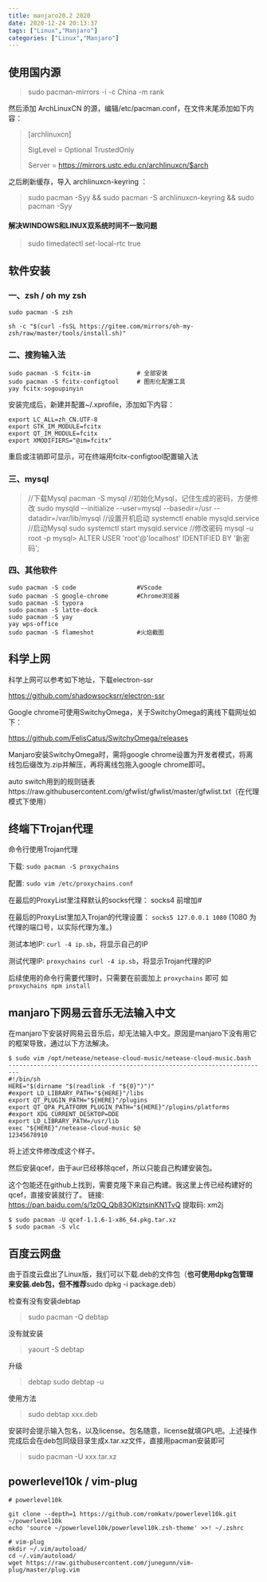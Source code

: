```yaml
---
title: manjaro20.2 2020
date: 2020-12-24 20:13:37
tags: ["Linux","Manjaro"]
categories: ["Linux","Manjaro"]
---
```



## 使用国内源

> sudo pacman-mirrors -i -c China -m rank

然后添加 ArchLinuxCN 的源，编辑/etc/pacman.conf，在文件末尾添加如下内容：

> [archlinuxcn]
>
> SigLevel = Optional TrustedOnly
>
> Server = https://mirrors.ustc.edu.cn/archlinuxcn/$arch

<!-- more -->

之后刷新缓存，导入 archlinuxcn-keyring ：

> sudo pacman -Syy && sudo pacman -S archlinuxcn-keyring && sudo pacman -Syy

#### 解决WINDOWS和LINUX双系统时间不一致问题

> sudo timedatectl set-local-rtc true



## 软件安装

### 一、zsh / oh my zsh

```shell
sudo pacman -S zsh

sh -c "$(curl -fsSL https://gitee.com/mirrors/oh-my-zsh/raw/master/tools/install.sh)"
```

### 二、搜狗输入法

``` shell
sudo pacman -S fcitx-im             # 全部安装
sudo pacman -S fcitx-configtool     # 图形化配置工具
yay fcitx-sogoupinyin
```

 安装完成后，新建并配置~/.xprofile，添加如下内容：

```
export LC_ALL=zh_CN.UTF-8
export GTK_IM_MODULE=fcitx
export QT_IM_MODULE=fcitx
export XMODIFIERS="@im=fcitx"
```

重启或注销即可显示，可在终端用fcitx-configtool配置输入法

### 三、mysql

> //下载Mysql
pacman -S mysql
//初始化Mysql，记住生成的密码，方便修改
sudo mysqld --initialize --user=mysql --basedir=/usr --datadir=/var/lib/mysql
//设置开机启动
systemctl enable mysqld.service
//启动Mysql
sudo systemctl start mysqld.service
//修改密码
mysql -u root -p
mysql> ALTER USER 'root'@'localhost' IDENTIFIED BY '新密码';

### 四、其他软件

```shell
sudo pacman -S code                 #VScode
sudo pacman -S google-chrome        #Chrome浏览器
sudo pacman -S typora
sudo pacman -S latte-dock
sudo pacman -S yay
yay wps-office
sudo pacman -S flameshot			#火焰截图
```



## 科学上网

科学上网可以参考如下地址，下载electron-ssr

https://github.com/shadowsocksrr/electron-ssr

Google chrome可使用SwitchyOmega，关于SwitchyOmega的离线下载网址如下：

https://github.com/FelisCatus/SwitchyOmega/releases

Manjaro安装SwitchyOmega时，需将google chrome设置为开发者模式，将离线包后缀改为.zip并解压，再将离线包拖入google chrome即可。

auto switch用到的规则链表https://raw.githubusercontent.com/gfwlist/gfwlist/master/gfwlist.txt（在代理模式下使用）



## 终端下Trojan代理

命令行使用Trojan代理

下载: `sudo pacman -S proxychains` 

配置: `sudo vim /etc/proxychains.conf` 

在最后的ProxyList里注释默认的socks代理： socks4 前增加# 

在最后的ProxyList里加入Trojan的代理设置： `socks5 127.0.0.1 1080` (1080 为代理的端口号，以实际代理为准。) 

测试本地IP: `curl -4 ip.sb`，将显示自己的IP 

测试代理IP: `proxychains curl -4 ip.sb`，将显示Trojan代理的IP 

后续使用的命令行需要代理时，只需要在前面加上 `proxychains` 即可 如 `proxychains npm install`



## manjaro下网易云音乐无法输入中文

在manjaro下安装好网易云音乐后，却无法输入中文。原因是manjaro下没有用它的框架导致，通过以下方法解决。

```shell
$ sudo vim /opt/netease/netease-cloud-music/netease-cloud-music.bash
-------------------------------------------------------------------------
#!/bin/sh
HERE="$(dirname "$(readlink -f "${0}")")"
#export LD_LIBRARY_PATH="${HERE}"/libs
export QT_PLUGIN_PATH="${HERE}"/plugins 
export QT_QPA_PLATFORM_PLUGIN_PATH="${HERE}"/plugins/platforms
#export XDG_CURRENT_DESKTOP=DDE
export LD_LIBRARY_PATH=/usr/lib
exec "${HERE}"/netease-cloud-music $@
12345678910
```

将上述文件修改成这个样子。

然后安装qcef，由于aur已经移除qcef，所以只能自己构建安装包。

这个包能还在github上找到，需要克隆下来自己构建。我这里上传已经构建好的qcef，直接安装就行了。 链接: https://pan.baidu.com/s/1z0Q_Qb83OKIztsinKN1TvQ 提取码: xm2j 

```shell
$ sudo pacman -U qcef-1.1.6-1-x86_64.pkg.tar.xz
$ sudo pacman -S vlc
```



## 百度云网盘

由于百度云盘出了Linux版，我们可以下载.deb的文件包（**也可使用dpkg包管理来安装.deb包，但不推荐**sudo dpkg -i package.deb）

检查有没有安装debtap

> sudo pacman -Q debtap

没有就安装

> yaourt -S debtap

升级

> debtap sudo debtap -u

使用方法

> sudo debtap xxx.deb

安装时会提示输入包名，以及license。包名随意，license就填GPL吧。上述操作完成后会在deb包同级目录生成x.tar.xz文件，直接用pacman安装即可

> sudo pacman -U xxx.tar.xz



## powerlevel10k / vim-plug

```shell
# powerlevel10k

git clone --depth=1 https://github.com/romkatv/powerlevel10k.git ~/powerlevel10k
echo 'source ~/powerlevel10k/powerlevel10k.zsh-theme' >>! ~/.zshrc
```

```shell
# vim-plug
mkdir ~/.vim/autoload/
cd ~/.vim/autoload/
wget https://raw.githubusercontent.com/junegunn/vim-plug/master/plug.vim

```
